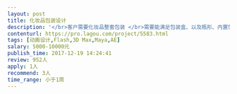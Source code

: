 ```yaml
---                
layout: post       
title: 化妆品包装设计           
description: '</br>客户需要化妆品整套包装 </br>需要能满足包装盒、以及瓶形、内置包材设计，不能满足者勿扰 </br>单盒(内包材，说明书，外盒)100~300元一份，套装（内包材，内托，说明书，外盒）3~8支.800～1000元一份 </br>系列:3～8支（每支1个单盒和说明书）800~1000元 </br>请详细看明要求再联系 </br>要求可长期合作者优先</br>'     
contenturl: https://pro.lagou.com/project/5583.html      
tags: [动画设计,Flash,3D Max,Maya,AE]            
salary: 5000-10000元          
publish_time: 2017-12-19 14:24:41         
review: 952人                   
apply: 1人                   
recommend: 3人                   
time_range: 小于1周              
---                 
```

